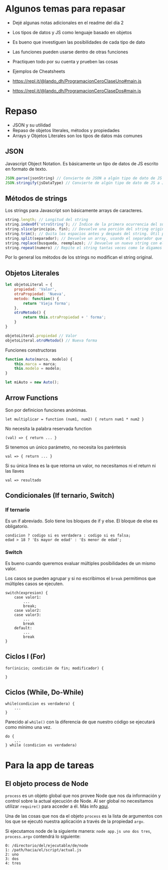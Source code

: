 # Algunos temas para repasar

- Dejé algunas notas adicionales en el readme del día 2
- Los tipos de datos y JS como lenguaje basado en objetos
- Es bueno que investiguen las posibilidades de cada tipo de dato
- Las funciones pueden usarse dentro de otras funciones
- Practiquen todo por su cuenta y prueben las cosas


- Ejemplos de Cheatsheets
- https://repl.it/@lando_dh/ProgramacionCeroClaseUno#main.js
- https://repl.it/@lando_dh/ProgramacionCeroClaseDos#main.js

# Repaso
- JSON y su utilidad
- Repaso de objetos literales, métodos y propiedades
- Arrays y Objetos Literales son los tipos de datos más comunes

## JSON

Javascript Object Notation. Es básicamente un tipo de datos de JS escrito en formato de texto.

```javascript
JSON.parse(jsonString) // Convierte de JSON a algún tipo de dato de JS
JSON.stringify(jsDataType) // Convierte de algún tipo de dato de JS a JSON
```

## Métodos de strings

Los strings para Javascript son básicamente arrays de caracteres.

```javascript
string.length; // Longitud del string
string.indexOf('otroString'); // Índice de la primera ocurrencia del subtring o -1
string.slice(principio, fin); // Devuelve una porción del string original
string.trim(); // Quita los espacios antes y después del string. Útil para validación
string.split(separador); // Devuelve un array, usando el separador que le pasemos
string.replace(busqueda, reemplazo); // Devuelve un nuevo string con el valor reemplazado
string.repeat(numero) // Repite el string tantas veces como le digamos
```

Por lo general los métodos de los strings no modifican el string original.

## Objetos Literales

```javascript
let objetoLiteral = {
    propiedad: 'Valor',
    otraPropiedad: 'Nueva',
    metodo: function() { 
        return 'Vieja forma';
    },
    otroMetodo() {
        return this.otraPropiedad + ' forma';
    }
}

objetoLiteral.propiedad // Valor
objetoLiteral.otroMetodo() // Nueva forma
```

Funciones constructoras

```javascript
function Auto(marca, modelo) {
    this.marca = marca;
    this.modelo = modelo;
}

let miAuto = new Auto();
```

## Arrow Functions

Son por definicion funciones anónimas.

``` let multiplicar = function (num1, num2) { return num1 * num2 } ```

No necesita la palabra reservada function

```(val) => { return ... }```

Si tenemos un único parámetro, no necesita los paréntesis

```val => { return ... }```

Si su única línea es la que retorna un valor, no necesitamos ni el return ni las llaves

```val => resultado```

## Condicionales (If ternario, Switch)

### If ternario

Es un if abreviado. Solo tiene los bloques de if y else. El bloque de else es obligatorio.

```
condicion ? codigo si es verdadera : codigo si es falsa;
edad > 18 ? 'Es mayor de edad' : 'Es menor de edad';
```

### Switch

Es bueno cuando queremos evaluar múltiples posibilidades de un mismo valor.

Los casos se pueden agrupar y si no escribimos el `break` permitimos que múltiples casos se ejecuten.

```
switch(expresion) {
    case valor1:
        ...
        break;
    case valor2:
    case valor3:
        ...
        break
    default:
        ...
        break    
}
```

## Ciclos I (For)

```
for(inicio; condición de fin; modificador) {

}
```

## Ciclos (While, Do-While)

```
while(condicion es verdadera) {
    ...
}
```

Parecido al `while()` con la diferencia de que nuestro código se ejecutará como mínimo una vez.

```
do {
    ...
} while (condicion es verdadera)
```

# Para la app de tareas


## El objeto process de Node

`process` es un objeto global que nos provee Node que nos da información y control sobre la actual ejecución de Node. Al ser global no necesitamos utilizar `require()` para acceder a él.
Más info [aquí](https://nodejs.org/api/process.html).

Una de las cosas que nos da el objeto `process` es la lista de argumentos con los que se ejecutó nuestra aplicación a través de la propiedad `argv`.

Si ejecutamos node de la siguiente manera: `node app.js uno dos tres`, `process.argv` contendrá lo siguiente:

```
0: /directorio/del/ejecutable/de/node
1: /path/hacia/el/script/actual.js
2: uno
3: dos
4: tres
```